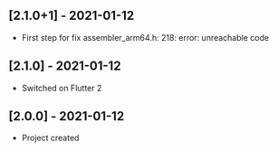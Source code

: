 ## [2.1.0+1] - 2021-01-12

* First step for fix
assembler_arm64.h: 218: error: unreachable code


## [2.1.0] - 2021-01-12

* Switched on Flutter 2 


## [2.0.0] - 2021-01-12

* Project created 
